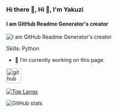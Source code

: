### Hi there 👋, Hi 👋, I'm Yakuzi
#### I am GitHub Readme Generator's creator
![I am GitHub Readme Generator's creator](https://arturssmirnovs.github.io/github-profile-readme-generator/images/banner.png)


Skills: Python

- 🔭 I’m currently working on this page. 


[<img src='https://cdn.jsdelivr.net/npm/simple-icons@3.0.1/icons/github.svg' alt='github' height='40'>](https://github.com/Yakuziik)  

[![Top Langs](https://github-readme-stats.vercel.app/api/top-langs/?username=Yakuziik)](https://github.com/anuraghazra/github-readme-stats)

![GitHub stats](https://github-readme-stats.vercel.app/api?username=Yakuziik&show_icons=true)  

